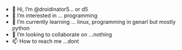 - 👋 Hi, I’m @droidinator5... or d5
- 👀 I’m interested in ... programming
- 🌱 I’m currently learning ... linux, programming in genarl but mostly python
- 💞️ I’m looking to collaborate on ...nothing
- 📫 How to reach me ...dont

<!---
droidinator5/droidinator5 is a ✨ special ✨ repository because its `README.md` (this file) appears on your GitHub profile.
You can click the Preview link to take a look at your changes.
--->
